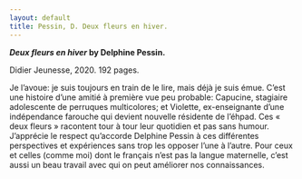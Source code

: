 ```yaml
---
layout: default
title: Pessin, D. Deux fleurs en hiver.
---
```

<p style="font-weight: bold"><em>Deux fleurs en hiver</em> by Delphine Pessin.</span>
<p style="font-size: 14px">Didier Jeunesse, 2020. 192 pages.</p>
<p style="font-size:16x";>Je l’avoue: je suis toujours en train de le lire, mais déjà je suis émue. C’est une histoire d’une amitié à première vue peu probable: Capucine, stagiaire adolescente de perruques multicolores; et Violette, ex-enseignante d’une indépendance farouche qui devient nouvelle résidente de l’éhpad. Ces « deux fleurs » racontent tour à tour leur quotidien et pas sans humour. J’apprécie le respect qu’accorde Delphine Pessin à ces différentes perspectives et expériences sans trop les opposer l’une à l’autre. Pour ceux et celles (comme moi) dont le français n’est pas la langue maternelle, c’est aussi un beau travail avec qui on peut améliorer nos connaissances.</p>
